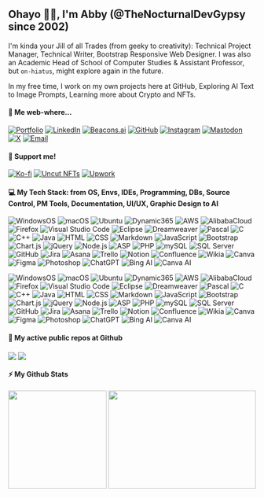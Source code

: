 ## Ohayo 👋🏼, I'm Abby (@TheNocturnalDevGypsy since 2002)

I'm kinda your Jill of all Trades (from geeky to creativity): Technical Project Manager, Technical Writer, Bootstrap Responsive Web Designer. I was also an Academic Head of School of Computer Studies & Assistant Professor, but `on-hiatus`, might explore again in the future.

In my free time, I work on my own projects here at GitHub, Exploring AI Text to Image Prompts, Learning more about Crypto and NFTs.

<!-- I do Pen and Ink Illustrations too, it's being managed separately at [![Portfolio](https://img.shields.io/badge/Portfolio-yaIndigo.art-00416a?logo=airplayvideo&logoColor=white&labelColor=00416a&color=white)](https://www.yaindigo.art). -->

#### 👾 Me web-where...
[![Portfolio](https://img.shields.io/badge/Portfolio-thenocturnaldevgypsy.io-00416a?logo=airplayvideo&logoColor=white&labelColor=00416a&color=%2324292e&textColor=white)](https://www.thenocturnaldevgypsy.io)
[![LinkedIn](https://img.shields.io/badge/LinkedIn-/in/abegail--torrendon/-4A4A4A?logo=linkedin&logoColor=white&labelColor=0A66C2&color=%2324292e&textColor=white)](https://www.linkedin.com/in/abegail-torrendon/)
[![Beacons.ai](https://img.shields.io/badge/Beacons.ai-/thenocturnaldevgypsy-FF6F61?logo=beacon&logoColor=white&labelColor=FF6F61&color=%2324292e&textColor=white)](https://beacons.ai/thenocturnaldevgypsy)
[![GitHub](https://img.shields.io/badge/GitHub-/thenocturnaldevgypsy-181717?logo=github&logoColor=white&labelColor=181717&color=%2324292e&textColor=white)](https://github.com/thenocturnaldevgypsy)
[![Instagram](https://img.shields.io/badge/Instagram-/nocturnal.indigo-E1306C?logo=instagram&logoColor=white&labelColor=E1306C&color=%2324292e&textColor=white)](https://www.instagram.com/nocturnal.indigo/)
[![Mastodon](https://img.shields.io/badge/Mastodon-/@TheNocturnalDevGypsy-4A4A4A?logo=mastodon&logoColor=white&labelColor=4A4A4A&color=%2324292e&textColor=white)](https://mastodon.social/@TheNocturnalDevGypsy)
[![X](https://img.shields.io/badge/X-/nocturnalgypsy__-%231D9BF0?logo=x&logoColor=white&labelColor=%231D9BF0&color=%2324292e&textColor=white)](https://x.com/nocturnalgypsy_)
[![Email](https://img.shields.io/badge/Email-i.am.abby@thenocturnaldevgypsy.io-%2300008B?logo=maildotru&logoColor=white&labelColor=%2300008B&color=%2324292e&textColor=white)](mailto:i.am.abby@thenocturnaldevgypsy.io)

#### 💙 Support me!
[![Ko-fi](https://img.shields.io/badge/Ko--fi-/thenocturnaldevgypsy-4A4A4A?logo=kofi&logoColor=white&labelColor=FF5E5B&color=%2324292e&textColor=white)](https://ko-fi.com/thenocturnaldevgypsy)
[![Uncut NFTs](https://img.shields.io/badge/Uncut%20NFTs%20(WAXp%20and%20Polygon)-/user/4296077072-FBDF6F?logo=uncut&logoColor=white&labelColor=FBDF6F&color=%2324292e&textColor=white)](https://uncut.network/user/4296077072)
[![Upwork](https://img.shields.io/badge/Upwork-/freelancers/~0135fa830786a3f536-4A8F3D?logo=upwork&logoColor=white&labelColor=4A8F3D&color=%2324292e&textColor=white)](https://www.upwork.com/freelancers/~0135fa830786a3f536?s=1484275220996608000)

#### 💻 My Tech Stack: from OS, Envs, IDEs, Programming, DBs, Source Control, PM Tools, Documentation, UI/UX, Graphic Design to AI
![WindowsOS](https://img.shields.io/badge/WindowsOS-+++-%23079CFF?logo=windows&logoColor=white&labelColor=%23079CFF&color=%2300416a&textColor=white)
![macOS](https://img.shields.io/badge/macOS-+++-%233C3C3C?logo=apple&logoColor=white&labelColor=%233C3C3C&color=%2300416a&textColor=white)
![Ubuntu](https://img.shields.io/badge/Ubuntu-++-%23E95420?logo=ubuntu&logoColor=white&labelColor=%23E95420&color=%2300416a&textColor=white)
![Dynamic365](https://img.shields.io/badge/Dynamic365-++-%230B7A75?logo=microsoft-dynamics&logoColor=white&labelColor=%230B7A75&color=%2300416a&textColor=white)
![AWS](https://img.shields.io/badge/AWS-++-%23FF9900?logo=amazon-web-services&logoColor=white&labelColor=%23FF9900&color=%2300416a&textColor=white)
![AlibabaCloud](https://img.shields.io/badge/AlibabaCloud-++-%23FF6A00?logo=alibaba-cloud&logoColor=white&labelColor=%23FF6A00&color=%2300416a&textColor=white)
![Firefox](https://img.shields.io/badge/Firefox-+++-%23FF7139?logo=firefox&logoColor=white&labelColor=%23FF7139&color=%2300416a&textColor=white)
![Visual Studio Code](https://custom-icon-badges.demolab.com/badge/Visual%20Studio%20Code-++-0A66C2.svg?logo=vsc&logoColor=white&labelColor=0A66C2&color=%2300416a&textColor=white)
![Eclipse](https://img.shields.io/badge/Eclipse-++-%232D2D2D?logo=eclipse&logoColor=white&labelColor=%232D2D2D&color=%2300416a&textColor=white)
![Dreamweaver](https://img.shields.io/badge/Dreamweaver-+++-%23FF61F6?logo=adobedreamweaver&logoColor=white&labelColor=%23FF61F6&color=%2300416a&textColor=white)
![Pascal](https://img.shields.io/badge/Pascal-+-%232C2C2C?logo=pascal&logoColor=white&labelColor=%232C2C2C&color=%2300416a&textColor=white)
![C](https://img.shields.io/badge/C-+-%2300599C?logo=c&logoColor=white&labelColor=%2300599C&color=%2300416a&textColor=white)
![C++](https://img.shields.io/badge/C++-++-%2300599C?logo=cplusplus&logoColor=white&labelColor=%2300599C&color=%2300416a&textColor=white)
![Java](https://img.shields.io/badge/Java-++-007396?logo=openjdk&logoColor=white&labelColor=007396&color=%2300416a&textColor=white)
![HTML](https://img.shields.io/badge/HTML-+++-%23E34F26?logo=html5&logoColor=white&labelColor=%23E34F26&color=%2300416a&textColor=white)
![CSS](https://img.shields.io/badge/CSS-+++-%231572B6?logo=css3&logoColor=white&labelColor=%231572B6&color=%2300416a&textColor=white)
![Markdown](https://img.shields.io/badge/Markdown-++-%23000000?logo=markdown&logoColor=white&labelColor=%23000000&color=%2300416a&textColor=white)
![JavaScript](https://img.shields.io/badge/JavaScript-++-%230FBD1F?logo=javascript&logoColor=white&labelColor=%230FBD1F&color=%2300416a&textColor=white)
![Bootstrap](https://img.shields.io/badge/Bootstrap-++-%234F5B93?logo=bootstrap&logoColor=white&labelColor=%234F5B93&color=%2300416a&textColor=white)
![Chart.js](https://img.shields.io/badge/Chart.js-++-%233D3D3D?logo=chartdotjs&logoColor=white&labelColor=%233D3D3D&color=%2300416a&textColor=white)
![jQuery](https://img.shields.io/badge/jQuery-++-%230E76A8?logo=jquery&logoColor=white&labelColor=%230E76A8&color=%2300416a&textColor=white)
![Node.js](https://img.shields.io/badge/Node.js-++-%234F8C2F?logo=node.js&logoColor=white&labelColor=%234F8C2F&color=%2300416a&textColor=white)
![ASP](https://img.shields.io/badge/ASP-++-%233E7BB6?logo=classic-asp&logoColor=white&labelColor=%233E7BB6&color=%2300416a&textColor=white)
![PHP](https://img.shields.io/badge/PHP-++-%23777777?logo=php&logoColor=white&labelColor=%23777BB4&color=%2300416a&textColor=white)
![mySQL](https://img.shields.io/badge/mySQL-++-%234F5D7A?logo=mysql&logoColor=white&labelColor=%234F5D7A&color=%2300416a&textColor=white)
![SQL Server](https://img.shields.io/badge/SQL_Server-++-%230C4A6A?logo=microsoft-sql-server&logoColor=white&labelColor=%230C4A6A&color=%2300416a&textColor=white)
![GitHub](https://img.shields.io/badge/GitHub-++-%23000?logo=github&logoColor=white&labelColor=%23000&color=%2300416a&textColor=white)
![Jira](https://img.shields.io/badge/Jira-+++-%23003c71?logo=jira&logoColor=white&labelColor=%23003c71&color=%2300416a&textColor=white)
![Asana](https://img.shields.io/badge/Asana-+++-%235C2D91?logo=asana&logoColor=white&labelColor=%235C2D91&color=%2300416a&textColor=white)
![Trello](https://img.shields.io/badge/Trello-++-%231F72E5?logo=trello&logoColor=white&labelColor=%231F72E5&color=%2300416a&textColor=white)
![Notion](https://img.shields.io/badge/Notion-++-%23000000?logo=notion&logoColor=white&labelColor=%23000000&color=%2300416a&textColor=white)
![Confluence](https://img.shields.io/badge/Confluence-++-%23003c71?logo=confluence&logoColor=white&labelColor=%23003c71&color=%2300416a&textColor=white)
![Wikia](https://img.shields.io/badge/Wikia-++-%23000000?logo=wikipedia&logoColor=white&labelColor=%23000000&color=%2300416a&textColor=white)
![Canva](https://img.shields.io/badge/Canva-+++-%23000000?logo=canva&logoColor=white&labelColor=%2300C4CC&color=%2300416a&textColor=white)
![Figma](https://img.shields.io/badge/Figma-++-%2300C4CC?logo=figma&logoColor=white&labelColor=%23202F3C&color=%2300416a&textColor=white)
![Photoshop](https://img.shields.io/badge/Photoshop-++-%2331A8FF?logo=adobephotoshop&logoColor=white&labelColor=%2331A8FF&color=%2300416a&textColor=white)
![ChatGPT](https://img.shields.io/badge/ChatGPT-++-%23000?logo=openai&logoColor=white&labelColor=%23232D36&color=%2300416a&textColor=white)
![Bing AI](https://img.shields.io/badge/Bing_AI-++-%2300A3E0?logo=microsoft&logoColor=white&labelColor=%2300A3E0&color=%2300416a&textColor=white)
![Canva AI](https://img.shields.io/badge/Canva_AI-++-%2300C4CC?logo=canva&logoColor=white&labelColor=%2300C4CC&color=%2300416a&textColor=white)


![WindowsOS](https://img.shields.io/badge/WindowsOS-+++-%23079CFF?logo=windows&logoColor=white&labelColor=%23079CFF&color=%2324292e&textColor=white)
![macOS](https://img.shields.io/badge/macOS-+++-%233C3C3C?logo=apple&logoColor=white&labelColor=%233C3C3C&color=%2324292e&textColor=white)
![Ubuntu](https://img.shields.io/badge/Ubuntu-++-%23E95420?logo=ubuntu&logoColor=white&labelColor=%23E95420&color=%2324292e&textColor=white)
![Dynamic365](https://img.shields.io/badge/Dynamic365-++-%230B7A75?logo=microsoft-dynamics&logoColor=white&labelColor=%230B7A75&color=%2324292e&textColor=white)
![AWS](https://img.shields.io/badge/AWS-++-%23FF9900?logo=amazon-web-services&logoColor=white&labelColor=%23FF9900&color=%2324292e&textColor=white)
![AlibabaCloud](https://img.shields.io/badge/AlibabaCloud-++-%23FF6A00?logo=alibaba-cloud&logoColor=white&labelColor=%23FF6A00&color=%2324292e&textColor=white)
![Firefox](https://img.shields.io/badge/Firefox-+++-%23FF7139?logo=firefox&logoColor=white&labelColor=%23FF7139&color=%2324292e&textColor=white)
![Visual Studio Code](https://custom-icon-badges.demolab.com/badge/Visual%20Studio%20Code-++-0A66C2.svg?logo=vsc&logoColor=white&labelColor=0A66C2&color=%2324292e&textColor=white)
![Eclipse](https://img.shields.io/badge/Eclipse-++-%232D2D2D?logo=eclipse&logoColor=white&labelColor=%232D2D2D&color=%2324292e&textColor=white)
![Dreamweaver](https://img.shields.io/badge/Dreamweaver-+++-%23FF61F6?logo=adobedreamweaver&logoColor=white&labelColor=%23FF61F6&color=%2324292e&textColor=white)
![Pascal](https://img.shields.io/badge/Pascal-+-%232C2C2C?logo=pascal&logoColor=white&labelColor=%232C2C2C&color=%2324292e&textColor=white)
![C](https://img.shields.io/badge/C-+-%2300599C?logo=c&logoColor=white&labelColor=%2300599C&color=%2324292e&textColor=white)
![C++](https://img.shields.io/badge/C++-++-%2300599C?logo=cplusplus&logoColor=white&labelColor=%2300599C&color=%2324292e&textColor=white)
![Java](https://img.shields.io/badge/Java-++-007396?logo=openjdk&logoColor=white&labelColor=007396&color=%2324292e&textColor=white)
![HTML](https://img.shields.io/badge/HTML-+++-%23E34F26?logo=html5&logoColor=white&labelColor=%23E34F26&color=%2324292e&textColor=white)
![CSS](https://img.shields.io/badge/CSS-+++-%231572B6?logo=css3&logoColor=white&labelColor=%231572B6&color=%2324292e&textColor=white)
![Markdown](https://img.shields.io/badge/Markdown-++-%23000000?logo=markdown&logoColor=white&labelColor=%23000000&color=%2324292e&textColor=white)
![JavaScript](https://img.shields.io/badge/JavaScript-++-%230FBD1F?logo=javascript&logoColor=white&labelColor=%230FBD1F&color=%2324292e&textColor=white)
![Bootstrap](https://img.shields.io/badge/Bootstrap-++-%234F5B93?logo=bootstrap&logoColor=white&labelColor=%234F5B93&color=%2324292e&textColor=white)
![Chart.js](https://img.shields.io/badge/Chart.js-++-%233D3D3D?logo=chartdotjs&logoColor=white&labelColor=%233D3D3D&color=%2324292e&textColor=white)
![jQuery](https://img.shields.io/badge/jQuery-++-%230E76A8?logo=jquery&logoColor=white&labelColor=%230E76A8&color=%2324292e&textColor=white)
![Node.js](https://img.shields.io/badge/Node.js-++-%234F8C2F?logo=node.js&logoColor=white&labelColor=%234F8C2F&color=%2324292e&textColor=white)
![ASP](https://img.shields.io/badge/ASP-++-%233E7BB6?logo=classic-asp&logoColor=white&labelColor=%233E7BB6&color=%2324292e&textColor=white)
![PHP](https://img.shields.io/badge/PHP-++-%23777777?logo=php&logoColor=white&labelColor=%23777BB4&color=%2324292e&textColor=white)
![mySQL](https://img.shields.io/badge/mySQL-++-%234F5D7A?logo=mysql&logoColor=white&labelColor=%234F5D7A&color=%2324292e&textColor=white)
![SQL Server](https://img.shields.io/badge/SQL_Server-++-%230C4A6A?logo=microsoft-sql-server&logoColor=white&labelColor=%230C4A6A&color=%2324292e&textColor=white)
![GitHub](https://img.shields.io/badge/GitHub-++-%23000?logo=github&logoColor=white&labelColor=%23000&color=%2324292e&textColor=white)
![Jira](https://img.shields.io/badge/Jira-+++-%23003c71?logo=jira&logoColor=white&labelColor=%23003c71&color=%2324292e&textColor=white)
![Asana](https://img.shields.io/badge/Asana-+++-%235C2D91?logo=asana&logoColor=white&labelColor=%235C2D91&color=%2324292e&textColor=white)
![Trello](https://img.shields.io/badge/Trello-++-%231F72E5?logo=trello&logoColor=white&labelColor=%231F72E5&color=%2324292e&textColor=white)
![Notion](https://img.shields.io/badge/Notion-++-%23000000?logo=notion&logoColor=white&labelColor=%23000000&color=%2324292e&textColor=white)
![Confluence](https://img.shields.io/badge/Confluence-++-%23003c71?logo=confluence&logoColor=white&labelColor=%23003c71&color=%2324292e&textColor=white)
![Wikia](https://img.shields.io/badge/Wikia-++-%23000000?logo=wikipedia&logoColor=white&labelColor=%23000000&color=%2324292e&textColor=white)
![Canva](https://img.shields.io/badge/Canva-+++-%23000000?logo=canva&logoColor=white&labelColor=%2300C4CC&color=%2324292e&textColor=white)
![Figma](https://img.shields.io/badge/Figma-++-%2300C4CC?logo=figma&logoColor=white&labelColor=%23202F3C&color=%2324292e&textColor=white)
![Photoshop](https://img.shields.io/badge/Photoshop-++-%2331A8FF?logo=adobephotoshop&logoColor=white&labelColor=%2331A8FF&color=%2324292e&textColor=white)
![ChatGPT](https://img.shields.io/badge/ChatGPT-++-%23000?logo=openai&logoColor=white&labelColor=%23232D36&color=%2324292e&textColor=white)
![Bing AI](https://img.shields.io/badge/Bing_AI-++-%2300A3E0?logo=microsoft&logoColor=white&labelColor=%2300A3E0&color=%2324292e&textColor=white)
![Canva AI](https://img.shields.io/badge/Canva_AI-++-%2300C4CC?logo=canva&logoColor=white&labelColor=%2300C4CC&color=%2324292e&textColor=white)

#### 🚀 My active public repos at Github

<a href="https://github.com/thenocturnaldevgypsy/gypsyshards-bootstrap-template-linkinbio"><img align="center" src="https://github-readme-stats.vercel.app/api/pin/?username=thenocturnaldevgypsy&repo=gypsyshards-bootstrap-template-linkinbio&theme=transparent&hide_border=true" /></a> <a href="https://github.com/thenocturnaldevgypsy/duskgrimoires-java-lab-exercises"><img align="center" src="https://github-readme-stats.vercel.app/api/pin/?username=thenocturnaldevgypsy&repo=duskgrimoires-java-lab-exercises&theme=transparent&hide_border=true" /></a>

#### ⚡ My Github Stats
<img height=200 align="center" src="https://github-readme-stats.vercel.app/api?username=thenocturnaldevgypsy&rank_icon=github&show_icons=true&theme=transparent&hide_border=true&include_all_commits=true" /> <img height=200 width=300 align="center" src="https://github-readme-stats.vercel.app/api/top-langs/?username=thenocturnaldevgypsy&layout=compact&theme=transparent&hide_border=true&langs_count=20" />

<!---
thenocturnaldevgypsy/thenocturnaldevgypsy is a ✨ special ✨ repository because its `README.md` (this file) appears on your GitHub profile.
You can click the Preview link to take a look at your changes.
--->